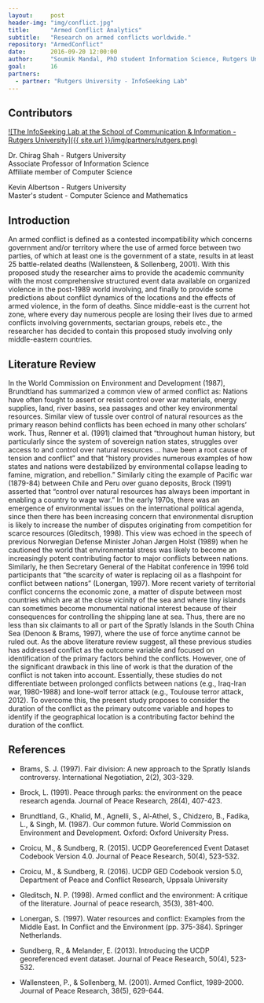 ```yaml
---
layout:     post
header-img: "img/conflict.jpg"
title:      "Armed Conflict Analytics"
subtitle:   "Research on armed conflicts worldwide."
repository: "ArmedConflict"
date:       2016-09-20 12:00:00
author:     "Soumik Mandal, PhD student Information Science, Rutgers University"
goal:		16
partners:   
  - partner: "Rutgers University - InfoSeeking Lab"
---
```

Contributors
------------

[![The InfoSeeking Lab at the School of Communication & Information - Rutgers University]({{ site.url }}/img/partners/rutgers.png)](http://www.infoseeking.org/)

Dr. Chirag Shah - Rutgers University  
Associate Professor of Information Science  
Affiliate member of Computer Science  

Kevin Albertson - Rutgers University  
Master's student - Computer Science and Mathematics

Introduction
------------

An armed conflict is defined as a contested incompatibility which concerns government and/or territory where the use of armed force between two parties, of which at least one is the government of a state, results in at least 25 battle-related deaths (Wallensteen, & Sollenberg, 2001). With this proposed study the researcher aims to provide the academic community with the most comprehensive structured event data available on organized violence in the post-1989 world involving, and finally to provide some predictions about conflict dynamics of the locations and the effects of armed violence, in the form of deaths. Since middle-east is the current hot zone, where every day numerous people are losing their lives due to armed conflicts involving governments, sectarian groups, rebels etc., the researcher has decided to contain this proposed study involving only middle-eastern countries.


Literature Review
-----------------

In the World Commission on Environment and Development (1987), Brundtland has summarized a common view of armed conflict as:
Nations have often fought to assert or resist control over war materials, energy supplies, land, river basins, sea passages and other key environmental resources.
Similar view of tussle over control of natural resources as the primary reason behind conflicts has been echoed in many other scholars’ work. Thus, Renner et al. (1991) claimed that “throughout human history, but particularly since the system of sovereign nation states, struggles over access to and control over natural resources ... have been a root cause of tension and conflict” and that “history provides numerous examples of how states and nations were destabilized by environmental collapse leading to famine, migration, and rebellion.” Similarly citing the example of Pacific war (1879-84) between Chile and Peru over guano deposits, Brock (1991) asserted that “control over natural resources has always been important in enabling a country to wage war.”
In the early 1970s, there was an emergence of environmental issues on the international
political agenda, since then there has been increasing concern that environmental disruption is
likely to increase the number of disputes originating from competition for scarce resources
(Gleditsch, 1998). This view was echoed in the speech of previous Norwegian Defense Minister
Johan Jørgen Holst (1989) when he cautioned the world that environmental stress was likely to
become an increasingly potent contributing factor to major conflicts between nations. Similarly,
he then Secretary General of the Habitat conference in 1996 told participants that “the scarcity of
water is replacing oil as a flashpoint for conflict between nations” (Lonergan, 1997).
More recent variety of territorial conflict concerns the economic zone, a matter of dispute
between most countries which are at the close vicinity of the sea and where tiny islands can
sometimes become monumental national interest because of their consequences for controlling the
shipping lane at sea. Thus, there are no less than six claimants to all or part of the Spratly Islands
in the South China Sea (Denoon & Brams, 1997), where the use of force anytime cannot be ruled
out.
As the above literature review suggest, all these previous studies has addressed conflict as
the outcome variable and focused on identification of the primary factors behind the conflicts.
However, one of the significant drawback in this line of work is that the duration of the conflict is
not taken into account. Essentially, these studies do not differentiate between prolonged conflicts
between nations (e.g., Iraq-Iran war, 1980-1988) and lone-wolf terror attack (e.g., Toulouse terror
attack, 2012). To overcome this, the present study proposes to consider the duration of the conflict as the primary outcome variable and hopes to identify if the geographical location is a contributing
factor behind the duration of the conflict.


References
------------

- Brams, S. J. (1997). Fair division: A new approach to the Spratly Islands controversy. International Negotiation, 2(2), 303-329.

- Brock, L. (1991). Peace through parks: the environment on the peace research agenda. Journal of Peace Research, 28(4), 407-423.

- Brundtland, G., Khalid, M., Agnelli, S., Al-Athel, S., Chidzero, B., Fadika, L., & Singh, M. (1987). Our common future. World Commission on Environment and Development. Oxford: Oxford University Press.

- Croicu, M., & Sundberg, R. (2015). UCDP Georeferenced Event Dataset Codebook Version 4.0. Journal of Peace Research, 50(4), 523-532.

- Croicu, M., & Sundberg, R. (2016). UCDP GED Codebook version 5.0, Department of
Peace and Conflict Research, Uppsala University

- Gleditsch, N. P. (1998). Armed conflict and the environment: A critique of the literature. Journal of peace research, 35(3), 381-400.

- Lonergan, S. (1997). Water resources and conflict: Examples from the Middle East. In Conflict and the Environment (pp. 375-384). Springer Netherlands.

- Sundberg, R., & Melander, E. (2013). Introducing the UCDP georeferenced event dataset. Journal of Peace Research, 50(4), 523-532.

- Wallensteen, P., & Sollenberg, M. (2001). Armed Conflict, 1989-2000. Journal of Peace Research, 38(5), 629-644.
